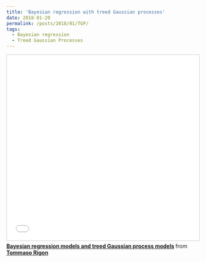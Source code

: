 ```yaml
---
title: 'Bayesian regression with treed Gaussian processes'
date: 2018-01-20
permalink: /posts/2018/01/TGP/
tags:
  - Bayesian regression
  - Treed Gaussian Processes
---
```


<iframe src="//www.slideshare.net/slideshow/embed_code/key/i7NXEtCYt8BLID" width="595" height="485" frameborder="0" marginwidth="0" marginheight="0" scrolling="no" style="border:1px solid #CCC; border-width:1px; margin-bottom:5px; max-width: 100%;" allowfullscreen> </iframe> <div style="margin-bottom:5px"> <strong> <a href="//www.slideshare.net/TommasoRigon/bayesian-regression-models-and-treed-gaussian-process-models" title="Bayesian regression models and treed Gaussian process models" target="_blank">Bayesian regression models and treed Gaussian process models</a> </strong> from <strong><a href="https://www.slideshare.net/TommasoRigon" target="_blank">Tommaso Rigon</a></strong> </div>
